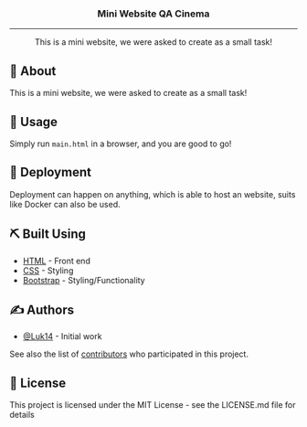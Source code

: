 <h3 align="center">Mini Website QA Cinema</h3>

---

<p align="center">This is a mini website, we were asked to create as a small task!
    <br> 
</p>

## 🧐 About
This is a mini website, we were asked to create as a small task!

## 🎈 Usage
Simply run ```main.html``` in a browser, and you are good to go!

## 🚀 Deployment
Deployment can happen on anything, which is able to host an website, suits like Docker can also be used. 

## ⛏️ Built Using
- [HTML](https://html.spec.whatwg.org/) - Front end
- [CSS](https://www.w3.org/TR/CSS/#css) - Styling
- [Bootstrap](https://getbootstrap.com/) - Styling/Functionality

## ✍️ Authors
- [@Luk14](https://github.com/Luk14) - Initial work

See also the list of [contributors](https://github.com/your/project/contributors) who participated in this project.

## 📝 License
This project is licensed under the MIT License - see the LICENSE.md file for details
